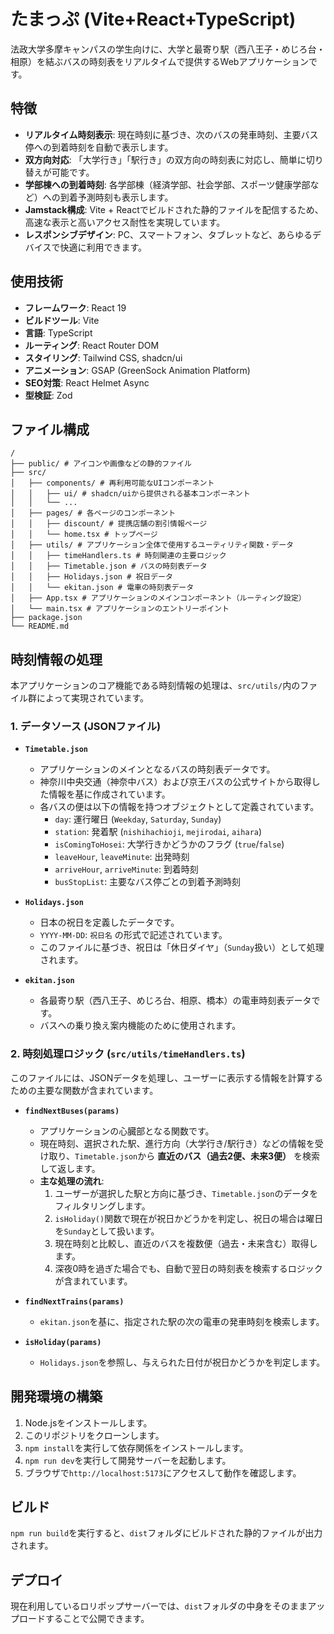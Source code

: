 # たまっぷ (Vite+React+TypeScript)

法政大学多摩キャンパスの学生向けに、大学と最寄り駅（西八王子・めじろ台・相原）を結ぶバスの時刻表をリアルタイムで提供するWebアプリケーションです。

## 特徴

- **リアルタイム時刻表示**: 現在時刻に基づき、次のバスの発車時刻、主要バス停への到着時刻を自動で表示します。
- **双方向対応**: 「大学行き」「駅行き」の双方向の時刻表に対応し、簡単に切り替えが可能です。
- **学部棟への到着時刻**: 各学部棟（経済学部、社会学部、スポーツ健康学部など）への到着予測時刻も表示します。
- **Jamstack構成**: Vite + Reactでビルドされた静的ファイルを配信するため、高速な表示と高いアクセス耐性を実現しています。
- **レスポンシブデザイン**: PC、スマートフォン、タブレットなど、あらゆるデバイスで快適に利用できます。

## 使用技術

- **フレームワーク**: React 19
- **ビルドツール**: Vite
- **言語**: TypeScript
- **ルーティング**: React Router DOM
- **スタイリング**: Tailwind CSS, shadcn/ui
- **アニメーション**: GSAP (GreenSock Animation Platform)
- **SEO対策**: React Helmet Async
- **型検証**: Zod

## ファイル構成

```
/
├── public/ # アイコンや画像などの静的ファイル
├── src/
│   ├── components/ # 再利用可能なUIコンポーネント
│   │   ├── ui/ # shadcn/uiから提供される基本コンポーネント
│   │   └── ...
│   ├── pages/ # 各ページのコンポーネント
│   │   ├── discount/ # 提携店舗の割引情報ページ
│   │   └── home.tsx # トップページ
│   ├── utils/ # アプリケーション全体で使用するユーティリティ関数・データ
│   │   ├── timeHandlers.ts # 時刻関連の主要ロジック
│   │   ├── Timetable.json # バスの時刻表データ
│   │   ├── Holidays.json # 祝日データ
│   │   └── ekitan.json # 電車の時刻表データ
│   ├── App.tsx # アプリケーションのメインコンポーネント（ルーティング設定）
│   └── main.tsx # アプリケーションのエントリーポイント
├── package.json
└── README.md
```

## 時刻情報の処理

本アプリケーションのコア機能である時刻情報の処理は、`src/utils/`内のファイル群によって実現されています。

### 1. データソース (JSONファイル)

- **`Timetable.json`**
  - アプリケーションのメインとなるバスの時刻表データです。
  - 神奈川中央交通（神奈中バス）および京王バスの公式サイトから取得した情報を基に作成されています。
  - 各バスの便は以下の情報を持つオブジェクトとして定義されています。
    - `day`: 運行曜日 (`Weekday`, `Saturday`, `Sunday`)
    - `station`: 発着駅 (`nishihachioji`, `mejirodai`, `aihara`)
    - `isComingToHosei`: 大学行きかどうかのフラグ (`true`/`false`)
    - `leaveHour`, `leaveMinute`: 出発時刻
    - `arriveHour`, `arriveMinute`: 到着時刻
    - `busStopList`: 主要なバス停ごとの到着予測時刻

- **`Holidays.json`**
  - 日本の祝日を定義したデータです。
  - `YYYY-MM-DD`: `祝日名` の形式で記述されています。
  - このファイルに基づき、祝日は「休日ダイヤ」（`Sunday`扱い）として処理されます。

- **`ekitan.json`**
  - 各最寄り駅（西八王子、めじろ台、相原、橋本）の電車時刻表データです。
  - バスへの乗り換え案内機能のために使用されます。

### 2. 時刻処理ロジック (`src/utils/timeHandlers.ts`)

このファイルには、JSONデータを処理し、ユーザーに表示する情報を計算するための主要な関数が含まれています。

- **`findNextBuses(params)`**
  - アプリケーションの心臓部となる関数です。
  - 現在時刻、選択された駅、進行方向（大学行き/駅行き）などの情報を受け取り、`Timetable.json`から **直近のバス（過去2便、未来3便）** を検索して返します。
  - **主な処理の流れ**:
    1. ユーザーが選択した駅と方向に基づき、`Timetable.json`のデータをフィルタリングします。
    2. `isHoliday()`関数で現在が祝日かどうかを判定し、祝日の場合は曜日を`Sunday`として扱います。
    3. 現在時刻と比較し、直近のバスを複数便（過去・未来含む）取得します。
    4. 深夜0時を過ぎた場合でも、自動で翌日の時刻表を検索するロジックが含まれています。

- **`findNextTrains(params)`**
  - `ekitan.json`を基に、指定された駅の次の電車の発車時刻を検索します。

- **`isHoliday(params)`**
  - `Holidays.json`を参照し、与えられた日付が祝日かどうかを判定します。

## 開発環境の構築

1. Node.jsをインストールします。
2. このリポジトリをクローンします。
3. `npm install`を実行して依存関係をインストールします。
4. `npm run dev`を実行して開発サーバーを起動します。
5. ブラウザで`http://localhost:5173`にアクセスして動作を確認します。

## ビルド

`npm run build`を実行すると、`dist`フォルダにビルドされた静的ファイルが出力されます。

## デプロイ

現在利用しているロリポップサーバーでは、`dist`フォルダの中身をそのままアップロードすることで公開できます。